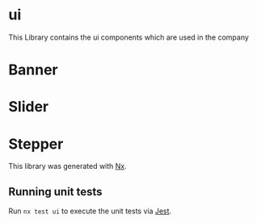 # ui

This Library contains the ui components which are used in the company

# Banner

# Slider

# Stepper

This library was generated with [Nx](https://nx.dev).

## Running unit tests

Run `nx test ui` to execute the unit tests via [Jest](https://jestjs.io).
